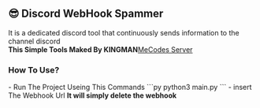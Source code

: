 ## 😎 Discord WebHook Spammer
It is a dedicated discord tool that continuously sends information to the channel discord<br>
<strong>This Simple Tools Maked By KINGMAN</strong><a href="">MeCodes Server</a>
<h3>How To Use?</h3>
- Run The Project Useing This Commands
```py
python3 main.py
```
- insert The Webhook Url
<strong>It will simply delete the webhook</strong>